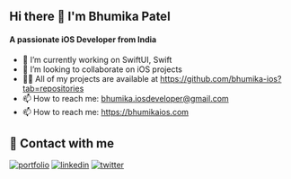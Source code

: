 
  ## Hi there 👋 I'm Bhumika Patel
#### A passionate iOS Developer from India

- 🔭 I’m currently working on SwiftUI, Swift
- 👯 I’m looking to collaborate on iOS projects
- 👩‍💻 All of my projects are available at https://github.com/bhumika-ios?tab=repositories
- 📫 How to reach me: bhumika.iosdeveloper@gmail.com
- 📫 How to reach me: https://bhumikaios.com 

## 🔗 Contact with me
[![portfolio](https://img.shields.io/badge/my_portfolio-000?style=for-the-badge&logo=ko-fi&logoColor=white)](https://bhumikaios.com/)
[![linkedin](https://img.shields.io/badge/linkedin-0A66C2?style=for-the-badge&logo=linkedin&logoColor=white)](https://www.linkedin.com/in/bhumika-ios/)
[![twitter](https://img.shields.io/badge/twitter-1DA1F2?style=for-the-badge&logo=twitter&logoColor=white)](https://twitter.com/bhumika_ios)

<!--
**bhumika-ios/bhumika-ios** is a ✨ _special_ ✨ repository because its `README.md` (this file) appears on your GitHub profile.

Here are some ideas to get you started:

- 🔭 I’m currently working on ...
- 🌱 I’m currently learning ...
- 👯 I’m looking to collaborate on ...
- 🤔 I’m looking for help with ...
- 💬 Ask me about ...
- 📫 How to reach me: ...
- 😄 Pronouns: ...
- ⚡ Fun fact: ...
-->
